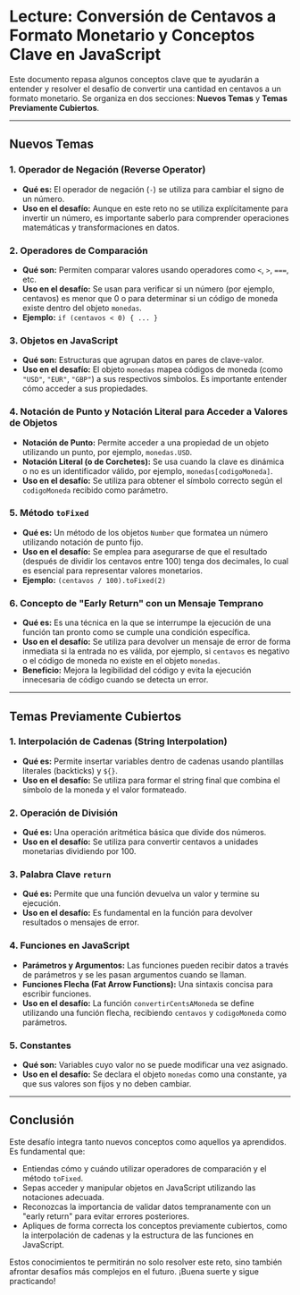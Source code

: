 # Lecture: Conversión de Centavos a Formato Monetario y Conceptos Clave en JavaScript

Este documento repasa algunos conceptos clave que te ayudarán a entender y resolver el desafío de convertir una cantidad en centavos a un formato monetario. Se organiza en dos secciones: **Nuevos Temas** y **Temas Previamente Cubiertos**.

---

## Nuevos Temas

### 1. Operador de Negación (Reverse Operator)
- **Qué es:** El operador de negación (`-`) se utiliza para cambiar el signo de un número.
- **Uso en el desafío:** Aunque en este reto no se utiliza explícitamente para invertir un número, es importante saberlo para comprender operaciones matemáticas y transformaciones en datos.

### 2. Operadores de Comparación
- **Qué son:** Permiten comparar valores usando operadores como `<`, `>`, `===`, etc.
- **Uso en el desafío:** Se usan para verificar si un número (por ejemplo, centavos) es menor que 0 o para determinar si un código de moneda existe dentro del objeto `monedas`.
- **Ejemplo:** `if (centavos < 0) { ... }`

### 3. Objetos en JavaScript
- **Qué son:** Estructuras que agrupan datos en pares de clave-valor.
- **Uso en el desafío:** El objeto `monedas` mapea códigos de moneda (como `"USD"`, `"EUR"`, `"GBP"`) a sus respectivos símbolos. Es importante entender cómo acceder a sus propiedades.

### 4. Notación de Punto y Notación Literal para Acceder a Valores de Objetos
- **Notación de Punto:** Permite acceder a una propiedad de un objeto utilizando un punto, por ejemplo, `monedas.USD`.
- **Notación Literal (o de Corchetes):** Se usa cuando la clave es dinámica o no es un identificador válido, por ejemplo, `monedas[codigoMoneda]`.
- **Uso en el desafío:** Se utiliza para obtener el símbolo correcto según el `codigoMoneda` recibido como parámetro.

### 5. Método `toFixed`
- **Qué es:** Un método de los objetos `Number` que formatea un número utilizando notación de punto fijo.
- **Uso en el desafío:** Se emplea para asegurarse de que el resultado (después de dividir los centavos entre 100) tenga dos decimales, lo cual es esencial para representar valores monetarios.
- **Ejemplo:** `(centavos / 100).toFixed(2)`

### 6. Concepto de "Early Return" con un Mensaje Temprano
- **Qué es:** Es una técnica en la que se interrumpe la ejecución de una función tan pronto como se cumple una condición específica.
- **Uso en el desafío:** Se utiliza para devolver un mensaje de error de forma inmediata si la entrada no es válida, por ejemplo, si `centavos` es negativo o el código de moneda no existe en el objeto `monedas`.
- **Beneficio:** Mejora la legibilidad del código y evita la ejecución innecesaria de código cuando se detecta un error.

---

## Temas Previamente Cubiertos

### 1. Interpolación de Cadenas (String Interpolation)
- **Qué es:** Permite insertar variables dentro de cadenas usando plantillas literales (backticks) y `${}`.
- **Uso en el desafío:** Se utiliza para formar el string final que combina el símbolo de la moneda y el valor formateado.

### 2. Operación de División
- **Qué es:** Una operación aritmética básica que divide dos números.
- **Uso en el desafío:** Se utiliza para convertir centavos a unidades monetarias dividiendo por 100.

### 3. Palabra Clave `return`
- **Qué es:** Permite que una función devuelva un valor y termine su ejecución.
- **Uso en el desafío:** Es fundamental en la función para devolver resultados o mensajes de error.

### 4. Funciones en JavaScript
- **Parámetros y Argumentos:** Las funciones pueden recibir datos a través de parámetros y se les pasan argumentos cuando se llaman.
- **Funciones Flecha (Fat Arrow Functions):** Una sintaxis concisa para escribir funciones.
- **Uso en el desafío:** La función `convertirCentsAMoneda` se define utilizando una función flecha, recibiendo `centavos` y `codigoMoneda` como parámetros.

### 5. Constantes
- **Qué son:** Variables cuyo valor no se puede modificar una vez asignado.
- **Uso en el desafío:** Se declara el objeto `monedas` como una constante, ya que sus valores son fijos y no deben cambiar.

---

## Conclusión

Este desafío integra tanto nuevos conceptos como aquellos ya aprendidos. Es fundamental que:
- Entiendas cómo y cuándo utilizar operadores de comparación y el método `toFixed`.
- Sepas acceder y manipular objetos en JavaScript utilizando las notaciones adecuada.
- Reconozcas la importancia de validar datos tempranamente con un "early return" para evitar errores posteriores.
- Apliques de forma correcta los conceptos previamente cubiertos, como la interpolación de cadenas y la estructura de las funciones en JavaScript.

Estos conocimientos te permitirán no solo resolver este reto, sino también afrontar desafíos más complejos en el futuro. ¡Buena suerte y sigue practicando!
